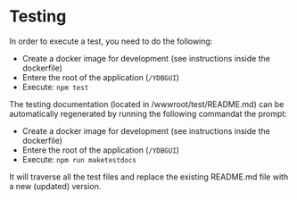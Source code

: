 # Testing

In order to execute a test, you need to do the following:

- Create a docker image for development (see instructions inside the dockerfile)
- Entere the root of the application (`/YDBGUI`)
- Execute: `npm test` 


The testing documentation (located in /wwwroot/test/README.md) can be automatically regenerated by running the following commandat the prompt:

- Create a docker image for development (see instructions inside the dockerfile)
- Entere the root of the application (`/YDBGUI`)
- Execute: `npm run maketestdocs` 


It will traverse all the test files and replace the existing README.md file with a new (updated) version.

